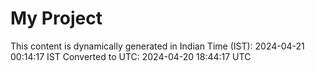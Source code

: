 # My Project

This content is dynamically generated in Indian Time (IST): 2024-04-21 00:14:17 IST
Converted to UTC: 2024-04-20 18:44:17 UTC
